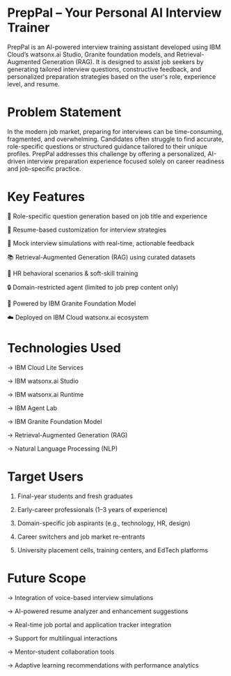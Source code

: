 # PrepPal – Your Personal AI Interview Trainer
PrepPal is an AI-powered interview training assistant developed using IBM Cloud’s watsonx.ai Studio, Granite foundation models, and Retrieval-Augmented Generation (RAG). It is designed to assist job seekers by generating tailored interview questions, constructive feedback, and personalized preparation strategies based on the user's role, experience level, and resume.

# Problem Statement
In the modern job market, preparing for interviews can be time-consuming, fragmented, and overwhelming. Candidates often struggle to find accurate, role-specific questions or structured guidance tailored to their unique profiles. PrepPal addresses this challenge by offering a personalized, AI-driven interview preparation experience focused solely on career readiness and job-specific practice.

# Key Features
🎯 Role-specific question generation based on job title and experience

📄 Resume-based customization for interview strategies

🧪 Mock interview simulations with real-time, actionable feedback

📚 Retrieval-Augmented Generation (RAG) using curated datasets

🧠 HR behavioral scenarios & soft-skill training

🔒 Domain-restricted agent (limited to job prep content only)

🧬 Powered by IBM Granite Foundation Model

☁️ Deployed on IBM Cloud watsonx.ai ecosystem

# Technologies Used
-> IBM Cloud Lite Services

-> IBM watsonx.ai Studio

-> IBM watsonx.ai Runtime

-> IBM Agent Lab

-> IBM Granite Foundation Model

-> Retrieval-Augmented Generation (RAG)

-> Natural Language Processing (NLP)

# Target Users
1. Final-year students and fresh graduates

2. Early-career professionals (1–3 years of experience)

3. Domain-specific job aspirants (e.g., technology, HR, design)

4. Career switchers and job market re-entrants

5. University placement cells, training centers, and EdTech platforms

# Future Scope
-> Integration of voice-based interview simulations

-> AI-powered resume analyzer and enhancement suggestions

-> Real-time job portal and application tracker integration

-> Support for multilingual interactions

-> Mentor-student collaboration tools

-> Adaptive learning recommendations with performance analytics

